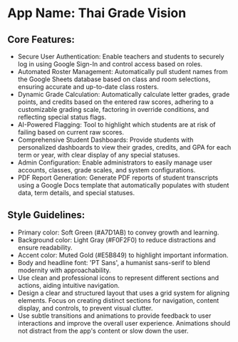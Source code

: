 # **App Name**: Thai Grade Vision

## Core Features:

- Secure User Authentication: Enable teachers and students to securely log in using Google Sign-In and control access based on roles.
- Automated Roster Management: Automatically pull student names from the Google Sheets database based on class and room selections, ensuring accurate and up-to-date class rosters.
- Dynamic Grade Calculation: Automatically calculate letter grades, grade points, and credits based on the entered raw scores, adhering to a customizable grading scale, factoring in override conditions, and reflecting special status flags.
- AI-Powered Flagging: Tool to highlight which students are at risk of failing based on current raw scores.
- Comprehensive Student Dashboards: Provide students with personalized dashboards to view their grades, credits, and GPA for each term or year, with clear display of any special statuses.
- Admin Configuration: Enable administrators to easily manage user accounts, classes, grade scales, and system configurations.
- PDF Report Generation: Generate PDF reports of student transcripts using a Google Docs template that automatically populates with student data, term details, and special statuses.

## Style Guidelines:

- Primary color: Soft Green (#A7D1AB) to convey growth and learning.
- Background color: Light Gray (#F0F2F0) to reduce distractions and ensure readability.
- Accent color: Muted Gold (#E5B849) to highlight important information.
- Body and headline font: 'PT Sans', a humanist sans-serif to blend modernity with approachability.
- Use clean and professional icons to represent different sections and actions, aiding intuitive navigation.
- Design a clear and structured layout that uses a grid system for aligning elements. Focus on creating distinct sections for navigation, content display, and controls, to prevent visual clutter.
- Use subtle transitions and animations to provide feedback to user interactions and improve the overall user experience. Animations should not distract from the app's content or slow down the user.